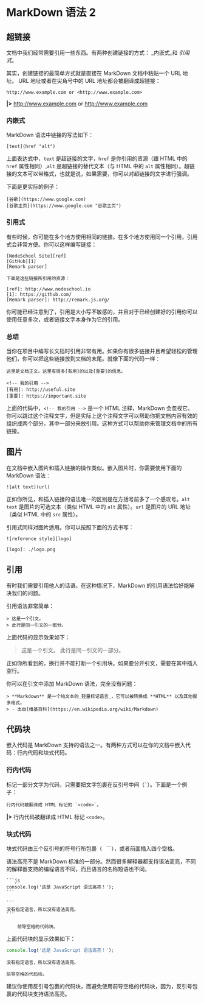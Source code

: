 # MarkDown 语法 2

## 超链接

文档中我们经常需要引用一些东西。有两种创建链接的方式： _内嵌式_和 _引用式_。

其实，创建链接的最简单方式就是直接在 MarkDown 文档中粘贴一个 URL 地址。 URL 地址或者在尖角号中的 URL 地址都会被翻译成超链接：

    http://www.example.com or <http://www.example.com>

**|>** http://www.example.com or <http://www.example.com>

### 内嵌式

MarkDown 语法中链接的写法如下：

    [text](href "alt")

上面表达式中，`text` 是超链接的文字，`href` 是你引用的资源（跟 HTML 中的 `href` 属性相同）,`alt` 是超链接的替代文本（与 HTML 中的 `alt` 属性相同）。超链接的文本可以带格式，也就是说，如果需要，你可以对超链接的文字进行强调。

下面是更实际的例子：

    [谷歌](https://www.google.com)
    [谷歌主页](https://www.google.com "谷歌主页")

### 引用式

有些时候，你可能在多个地方使用相同的链接。在多个地方使用同一个引用，引用式会非常方便。你可以这样编写链接：

    [NodeSchool Site][ref]
    [GitHub][1]
    [Remark parser]

    下面是这些链接所引用的资源：

    [ref]: http://www.nodeschool.io
    [1]: https://github.com/
    [Remark parser]: http://remark.js.org/

你可能已经注意到了，引用是大小写不敏感的，并且对于已经创建好的引用你可以使用任意多次，或者链接文字本身作为它的引用。

### 总结

当你在项目中编写长文档时引用非常有用。如果你有很多链接并且希望轻松的管理他们，你可以把这些链接放到文档的末尾。就像下面的代码一样：

    这里是文档正文。这里有很多[有用]的以及[重要]的信息。

    <!-- 我的引用 -->
    [有用]: http://useful.site
    [重要]: https://important.site

上面的代码中，`<!-- 我的引用 -->` 是一个 HTML 注释，MarkDown 会忽视它。你可以跳过这个注释文字，但是实际上这个注释文字可以帮助你把文档内容有效的组织成两个部分，其中一部分来放引用。这种方式可以帮助你来管理文档中的所有链接。

## 图片

在文档中嵌入图片和插入链接的操作类似。嵌入图片时，你需要使用下面的 MarkDown 语法：

    ![alt text](url)

正如你所见，和插入链接的语法唯一的区别是在方括号前多了一个感叹号。`alt text` 是图片的可选文本（类似 HTML 中的 `alt` 属性）。`url` 是图片的 URL 地址（类似 HTML 中的 `src` 属性）。

引用式同样对图片适用。你可以按照下面的方式书写：

    ![reference style][logo]

    [logo]: ./logo.png

## 引用

有时我们需要引用他人的话语。在这种情况下，MarkDown 的引用语法恰好能解决我们的问题。

引用语法非常简单：

    > 这是一个引文。
    > 此行是同一引文的一部分。

上面代码的显示效果如下：

> 这是一个引文。
> 此行是同一引文的一部分。

正如你所看到的，换行并不能打断一个引用块。如果要分开引文，需要在其中插入空行。

你可以在引文中添加 MarkDown 语法，完全没有问题：

    > **Markdown** 是一个纯文本的_轻量标记语言_，它可以被转换成 **HTML** 以及其他很多格式。
    > - 出自[维基百科](https://en.wikipedia.org/wiki/Markdown)

## 代码块

嵌入代码是 MarkDown 支持的语法之一。有两种方式可以在你的文档中嵌入代码：行内代码和块式代码。

### 行内代码

标记一部分文字为代码，只需要把文字包裹在反引号中间（``` ` ```）。下面是一个例子：

    行内代码被翻译成 HTML 标记的 `<code>`。

**|>** 行内代码被翻译成 HTML 标记 `<code>`。

### 块式代码

块式代码由三个反引号的符号行所包裹（``` ``` ```），或者前面插入四个空格。

语法高亮不是 MarkDown 标准的一部分。然而很多解释器都支持语法高亮，不同的解释器支持的编程语言不同，而且语言的名称短语也不同。

    ```js
    console.log('这是 JavaScript 语法高亮！');
    ```

    ```
    没有指定语言，所以没有语法高亮。
    ```

        前导空格的代码块。

上面代码块的显示效果如下：

```js
console.log('这是 JavaScript 语法高亮！');
```

```
没有指定语言，所以没有语法高亮。
```

    前导空格的代码块。

建议你使用反引号包裹的代码块，而避免使用前导空格的代码块，因为，反引号包裹的代码块支持语法高亮。
